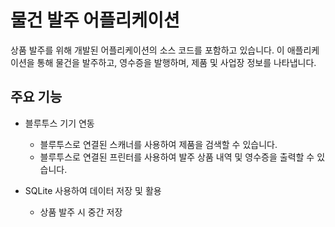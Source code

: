 # 물건 발주 어플리케이션
상품 발주를 위해 개발된 어플리케이션의 소스 코드를 포함하고 있습니다. 이 애플리케이션을 통해 물건을 발주하고, 영수증을 발행하며, 제품 및 사업장 정보를 나타냅니다.

## 주요 기능
- 블루투스 기기 연동
  - 블루투스로 연결된 스캐너를 사용하여 제품을 검색할 수 있습니다.
  - 블루투스로 연결된 프린터를 사용하여 발주 상품 내역 및 영수증을 출력할 수 있습니다.

    
- SQLite 사용하여 데이터 저장 및 활용
  - 상품 발주 시 중간 저장
